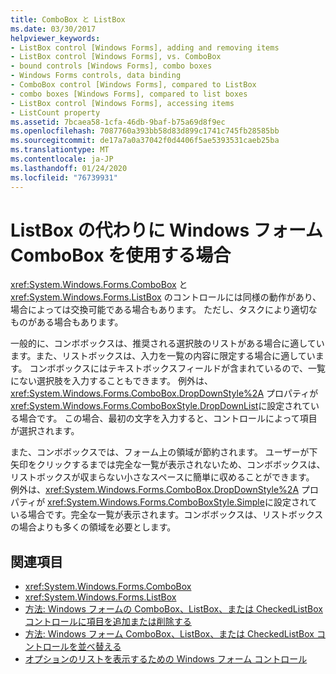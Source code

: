 ```yaml
---
title: ComboBox と ListBox
ms.date: 03/30/2017
helpviewer_keywords:
- ListBox control [Windows Forms], adding and removing items
- ListBox control [Windows Forms], vs. ComboBox
- bound controls [Windows Forms], combo boxes
- Windows Forms controls, data binding
- ComboBox control [Windows Forms], compared to ListBox
- combo boxes [Windows Forms], compared to list boxes
- ListBox control [Windows Forms], accessing items
- ListCount property
ms.assetid: 7bcaea58-1cfa-46db-9baf-b75a69d8f9ec
ms.openlocfilehash: 7087760a393bb58d83d899c1741c745fb28585bb
ms.sourcegitcommit: de17a7a0a37042f0d4406f5ae5393531caeb25ba
ms.translationtype: MT
ms.contentlocale: ja-JP
ms.lasthandoff: 01/24/2020
ms.locfileid: "76739931"
---
```

# <a name="when-to-use-a-windows-forms-combobox-instead-of-a-listbox"></a>ListBox の代わりに Windows フォーム ComboBox を使用する場合
<xref:System.Windows.Forms.ComboBox> と <xref:System.Windows.Forms.ListBox> のコントロールには同様の動作があり、場合によっては交換可能である場合もあります。 ただし、タスクにより適切なものがある場合もあります。  
  
 一般的に、コンボボックスは、推奨される選択肢のリストがある場合に適しています。また、リストボックスは、入力を一覧の内容に限定する場合に適しています。 コンボボックスにはテキストボックスフィールドが含まれているので、一覧にない選択肢を入力することもできます。 例外は、<xref:System.Windows.Forms.ComboBox.DropDownStyle%2A> プロパティが <xref:System.Windows.Forms.ComboBoxStyle.DropDownList>に設定されている場合です。 この場合、最初の文字を入力すると、コントロールによって項目が選択されます。  
  
 また、コンボボックスでは、フォーム上の領域が節約されます。 ユーザーが下矢印をクリックするまでは完全な一覧が表示されないため、コンボボックスは、リストボックスが収まらない小さなスペースに簡単に収めることができます。 例外は、<xref:System.Windows.Forms.ComboBox.DropDownStyle%2A> プロパティが <xref:System.Windows.Forms.ComboBoxStyle.Simple>に設定されている場合です。完全な一覧が表示されます。コンボボックスは、リストボックスの場合よりも多くの領域を必要とします。  
  
## <a name="see-also"></a>関連項目

- <xref:System.Windows.Forms.ComboBox>
- <xref:System.Windows.Forms.ListBox>
- [方法: Windows フォームの ComboBox、ListBox、または CheckedListBox コントロールに項目を追加または削除する](add-and-remove-items-from-a-wf-combobox.md)
- [方法: Windows フォーム ComboBox、ListBox、または CheckedListBox コントロールを並べ替える](sort-the-contents-of-a-wf-combobox-listbox-or-checkedlistbox-control.md)
- [オプションのリストを表示するための Windows フォーム コントロール](windows-forms-controls-used-to-list-options.md)
